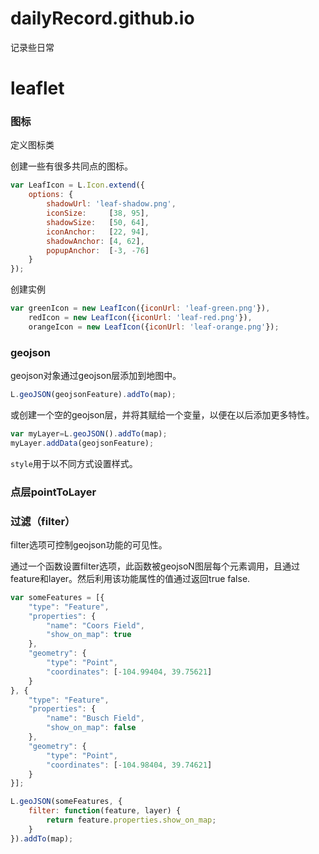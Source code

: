 # dailyRecord.github.io
记录些日常
# leaflet





### 图标



定义图标类

创建一些有很多共同点的图标。



```javascript
var LeafIcon = L.Icon.extend({
    options: {
        shadowUrl: 'leaf-shadow.png',
        iconSize:     [38, 95],
        shadowSize:   [50, 64],
        iconAnchor:   [22, 94],
        shadowAnchor: [4, 62],
        popupAnchor:  [-3, -76]
    }
});
```

创建实例

```javascript
var greenIcon = new LeafIcon({iconUrl: 'leaf-green.png'}),
    redIcon = new LeafIcon({iconUrl: 'leaf-red.png'}),
    orangeIcon = new LeafIcon({iconUrl: 'leaf-orange.png'});
```





### geojson

geojson对象通过geojson层添加到地图中。

```javascript
L.geoJSON(geojsonFeature).addTo(map);
```



或创建一个空的geojson层，并将其赋给一个变量，以便在以后添加更多特性。

```javascript
var myLayer=L.geoJSON().addTo(map);
myLayer.addData(geojsonFeature);
```



`style`用于以不同方式设置样式。





### 点层pointToLayer





### 过滤（filter）

filter选项可控制geojson功能的可见性。

​	通过一个函数设置filter选项，此函数被geojsoN图层每个元素调用，且通过feature和layer。然后利用该功能属性的值通过返回true false.

```javascript
var someFeatures = [{
    "type": "Feature",
    "properties": {
        "name": "Coors Field",
        "show_on_map": true
    },
    "geometry": {
        "type": "Point",
        "coordinates": [-104.99404, 39.75621]
    }
}, {
    "type": "Feature",
    "properties": {
        "name": "Busch Field",
        "show_on_map": false
    },
    "geometry": {
        "type": "Point",
        "coordinates": [-104.98404, 39.74621]
    }
}];

L.geoJSON(someFeatures, {
    filter: function(feature, layer) {
        return feature.properties.show_on_map;
    }
}).addTo(map);
```



































































